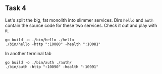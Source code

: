 ## Task 4

Let's split the big, fat monolith into slimmer services. Dirs `hello` and `auth` contain the source code for these two services. Check it out and play with it.

```
go build -o ./bin/hello ./hello
./bin/hello -http ":10080" -health ":10081"
```

In another terminal tab

```
go build -o ./bin/auth ./auth/
./bin/auth -http ":10090" -health ":10091"
```
